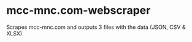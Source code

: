 # mcc-mnc.com-webscraper
Scrapes mcc-mnc.com and outputs 3 files with the data (JSON, CSV &amp; XLSX)
